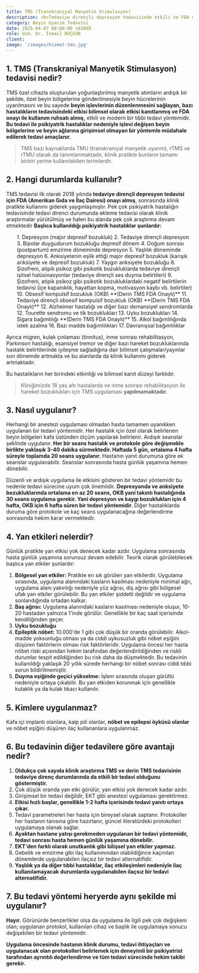 ```yaml
---
title: TMS (Transkraniyal Manyetik Stimulasyon)
description: <b>Tedaviye dirençli depresyon tedavisinde etkili ve FDA onaylı</b>, psikiyatride kullanımı giderek artan, modern, bir beyin uyarım ve beyin aktivitesi düzenleme (nöromodülasyon) tedavisidir.
category: Beyin Uyarım Tedavisi
date: 2025-04-07 08:00:00 +0300ß
role: Uzm. Dr. İsmail BUÇGÜN
client: 
image: '/images/hizmet-tms.jpg'
---
```


## 1. TMS (Transkraniyal Manyetik Stimulasyon) tedavisi nedir?
TMS özel cihazla oluşturulan yoğunlaştırılmış manyetik atımların ardışık bir şekilde, özel beyin bölgelerine gönderilmesiyle beyin hücrelerinin uyarılmasını ve bu sayede **beyin işlevlerinin düzenlenmesini sağlayan, bazı hastalıkların tedavisindeki etkisi bilimsel olarak etkisi kanıtlanmış ve FDA onayı ile kullanım ruhsatı almış,** etkili ve modern bir tıbbi tedavi yöntemidir. 
**Bu tedavi ile psikiyatrik hastalıklar nedeniyle işlevi değişen beyin bölgelerine ve beyin ağlarına girişimsel olmayan bir yöntemle müdahale edilerek tedavi amaçlanır.**

> TMS bazı kaynaklarda TMU (transkraniyal manyetik uyarım), rTMS ve rTMU olarak da tanımlanmaktadır, klinik pratikte  bunların tamamı birbiri yerine kullanılabilen terimlerdir. 

## 2. Hangi durumlarda kullanılır?
TMS tedavisi ilk olarak 2018 yılında **tedaviye dirençli depresyon tedavisi için FDA (Amerikan Gıda ve İlaç Dairesi) onayı almış**, sonrasında klinik pratikte kullanımı giderek yaygınlaşmıştır. 
Pek çok psikiyatrik hastalığın tedavisinde tedavi direnci durumunda ekleme tedavisi olarak klinik araştırmalar yürütülmüş ve halen bu alanda pek çok araştırma devam etmektedir **Başlıca kullanıldığı psikiyatrik hastalıklar şunlardır:**

<ol style="margin-left: 5px">
1. Depresyon (major depresif bozukluk)
2. Tedaviye dirençli depresyon
3. Bipolar duygudurum bozukluğu depresif dönem
4. Doğum sonrası (postpartum) emzirme döneminde depresyon
5. Yaşlılık döneminde depresyon
6. Anksiyetenin eşlik ettiği major depresif bozukluk (karışık anksiyete ve depresif bozukluk)
7. Yaygın anksiyete bozukluğu
8. Şizofreni, atipik psikoz gibi psikotik bozukluklarda tedaviye dirençli işitsel halüsinasyonlar (tedaviye dirençli ses duyma belirtileri)
9. Şizofreni, atipik psikoz gibi psikotik bozukluklardaki negatif belirtilerin tedavisi (içe kapanıklık, hayattan kopma, motivasyon kaybı vb. belirtiler)
10. Obsesif kompulsif bozukluk (OKB) **(Derin TMS FDA Onaylı)**
11. Tedaviye dirençli obsesif kompulsif bozukluk (OKB) **(Derin TMS FDA Onaylı)**
12. Alzheimer hastalığı ve diğer bazı demansiyel sendromlarda
12. Tourette sendromu ve tik bozuklukları
13. Uyku bozuklukları
14. Sigara bağımlılığı **(Derin TMS FDA Onaylı)**
15. Alkol bağımlılığında istek azalma
16. Bazı madde bağımlılıkları
17. Davranışsal bağımlılıklar
</ol>

Ayrıca migren, kulak çınlaması (tinnitus), inme sonrası rehabilitasyon, Parkinson hastalığı, esansiyel tremor ve diğer bazı hareket bozukluklarında hastalık belirtilerinde iyileşme sağladığına dair bilimsel çalışmalar/yayınlar son dönemde artmakta ve bu alanlarda da klinik kullanımı giderek artmaktadır.

Bu hastalıkların her birindeki etkinliği ve bilimsel kanıt düzeyi farklıdır.

> Kliniğimizde 18 yaş altı hastalarda ve inme sonrası rehabilitasyon ile hareket bozuklukları için TMS uygulaması **yapılmamaktadır.**   

## 3. Nasıl uygulanır?
Herhangi bir anestezi uygulaması olmadan hasta tamamen uyanıkken uygulanan bir tedavi yöntemidir. Her hastalık için özel olarak belirlenen beyin bölgeleri kafa üstünden ölçüm yapılarak belirlenir. Ardışık seanslar şeklinde uygulanır. **Her bir seans hastalık ve protokole göre değişmekle birlikte yaklaşık 3-40 dakika sürmektedir. Haftada 5 gün, ortalama 4 hafta süreyle toplamda 20 seans uygulanır.** Hastanın yanıt durumuna göre ek seanslar uygulanabilir. Seanslar sonrasında hasta günlük yaşamına hemen dönebilir.

Düzenli ve ardışık uygulama ile etkisini gösteren bir tedavi yöntemidir bu nedenle tedavi sürecine uyum çok önemlidir. **Depresyonda ve anksiyete bozukluklarında ortalama en az 20 seans, OKB yani takıntı hastalığında 30 seans uygulama gerekir. Yani depresyon ve kaygı bozuklukları için 4 hafta, OKB için 6 hafta süren bir tedavi yöntemidir.** Diğer hastalıklarda duruma göre protokole ve kaç seans uygulanacağına değerlendirme sonrasında hekim karar vermektedir.

## 4. Yan etkileri nelerdir?
Günlük pratikte yan etkisi yok denecek kadar azdır. Uygulama sonrasında hasta günlük yaşamına sorunsuz devam edebilir. Teorik olarak görülebilecek başlıca yan etkiler şunlardır:
1. **Bölgesel yan etkiler:** Pratikte en sık görülen yan etkilerdir. Uygulama sırasında, uygulama alanındaki kasların kasılması nedeniyle minimal ağrı, uygulama alanı yakınlığı nedeniyle yüz ağrısı, diş ağrısı gibi bölgesel ufak yan etkiler görülebilir. Bu yan etkiler şiddetli değildir ve uygulama sonlandığında ortadan kalkar.
2. **Baş ağrısı:** Uygulama alanındaki kasların kasılması nedeniyle oluşur, 10-20 hastadan yalnızca 1'inde görülür. Genellikle bir kaç saat içerisinde kendiliğinden geçer.
3. **Uyku bozukluğu**
4. **Epileptik nöbet:** 10.000'de 1 gibi çok düşük bir oranda görülebilir. Alkol-madde yoksunluğu olması ya da ciddi uykusuzluk gibi nöbet eşiğini düşüren faktörlerin olması risk faktörleridir. Uygulama öncesi her hasta nöbet riski açısından hekim tarafından değerlendirildiğinden ve riskli durumlar tespit edildiğinden bu risk daha da düşmektedir. Bu tedavinin kullanıldığı yaklaşık 20 yıllık sürede herhangi bir nöbet sonrası ciddi tıbbi sorun bildirilmemiştir.
5. **Duyma eşiğinde geçici yükselme:** İşlem sırasında oluşan gürültü nedeniyle ortaya çıkabilir. Bu yan etkiden korunmak için genellikle kulaklık ya da kulak tıkacı kullanılır.

## 5. Kimlere uygulanmaz?
Kafa içi implantı olanlara, kalp pili olanlar, **nöbet ve epilepsi öyküsü olanlar** ve nöbet eşiğini düşüren ilaç kullananlara uygulanmaz.

## 6. Bu tedavinin diğer tedavilere göre avantajı nedir?

1. **Oldukça çok sayıda klinik araştırma TMS ve derin TMS tedavisinin tedaviye direnç durumlarında da etkili bir tedavi olduğunu göstermiştir.**
2. Çok düşük oranda yan etki görülür, yan etkisi yok denecek kadar azdır.
3. Girişimsel bir tedavi değildir, EKT gibi anestezi uygulaması gerektirmez.
4. **Etkisi hızlı başlar, genellikle 1-2 hafta içerisinde tedavi yanıtı ortaya çıkar.**
5. Tedavi parametreleri her hasta için bireysel olarak saptanır. Protokoller her hastanın tanısına göre hazırlanır, güncel literatürdeki protokolleri uygulamaya olanak sağlar.
6. **Ayaktan hastane yatışı gerekmeden uygulanan bir tedavi yöntemidir, tedavi sonrası hasta hemen günlük yaşamına dönebilir.**
7. **EKT'den farklı olarak unutkanlık gibi bilişsel yan etkiler yapmaz.**
8. Gebelik ve emzirme gibi ilaç kullanımından olabildiğince kaçınılan dönemlerde uygulanabilen ilaçsız bir tedavi alternatifidir.
9. **Yaşlılık ya da diğer tıbbi hastalıklar, ilaç etkileşimleri nedeniyle ilaç kullanılamayacak durumlarda uygulanabilen ilaçsız bir tedavi alternatifidir.**

## 7. Bu tedavi yöntemi heryerde aynı şekilde mi uygulanır?
**Hayır.** Görünürde benzerlikler olsa da uygulama ile ilgili pek çok değişkeni olan; uygulanan protokol, kullanılan cihaz ve başlık ile uygulamaya sonucu değişebilen bir tedavi yöntemidir.

**Uygulama öncesinde hastanın klinik durumu, tedavi ihtiyaçları ve uygulanacak olan protokolleri belirlemek için deneyimli bir psikiyatrist tarafından ayrıntılı değerlendirme ve tüm tedavi sürecinde hekim takibi gerekir.**

